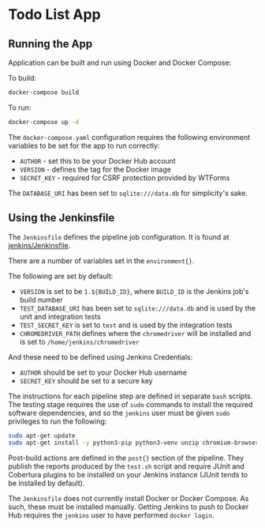 # Todo List App

## Running the App

Application can be built and run using Docker and Docker Compose:

To build:
```bash
docker-compose build
```
To run:
```bash
docker-compose up -d
```

The `docker-compose.yaml` configuration requires the following environment variables to be set for the app to run correctly: 
- `AUTHOR` - set this to be your Docker Hub account
- `VERSION` - defines the tag for the Docker image
- `SECRET_KEY` - required for CSRF protection provided by WTForms

The `DATABASE_URI` has been set to `sqlite:///data.db` for simplicity's sake.

## Using the Jenkinsfile

The `Jenkinsfile` defines the pipeline job configuration. It is found at [jenkins/Jenkinsfile](jenkins/Jenkinsfile).

There are a number of variables set in the `environment{}`.

The following are set by default:
- `VERSION` is set to be `1.${BUILD_ID}`, where `BUILD_ID` is the Jenkins job's build number
- `TEST_DATABASE_URI` has been set to `sqlite:///data.db` and is used by the unit and integration tests
- `TEST_SECRET_KEY` is set to `test` and is used by the integration tests
- `CHROMEDRIVER_PATH` defines where the `chromedriver` will be installed and is set to `/home/jenkins/chromedriver`

And these need to be defined using Jenkins Credentials:
- `AUTHOR` should be set to your Docker Hub username
- `SECRET_KEY` should be set to a secure key

The instructions for each pipeline step are defined in separate `bash` scripts. The testing stage requires the use of `sudo` commands to install the required software dependencies, and so the `jenkins` user must be given `sudo` privileges to run the following:

```bash
sudo apt-get update
sudo apt-get install -y python3-pip python3-venv unzip chromium-browser
```

Post-build actions are defined in the `post{}` section of the pipeline. They publish the reports produced by the `test.sh` script and require JUnit and Cobertura plugins to be installed on your Jenkins instance (JUnit tends to be installed by default).

The `Jenkinsfile` does not currently install Docker or Docker Compose. As such, these must be installed manually. Getting Jenkins to push to Docker Hub requires the `jenkins` user to have performed `docker login`.
